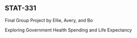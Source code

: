 ## STAT-331

Final Group Project by Ellie, Avery, and Bo

Exploring Government Health Spending and Life Expectancy
